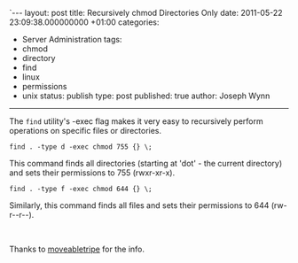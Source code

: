 `---
layout: post
title: Recursively chmod Directories Only
date: 2011-05-22 23:09:38.000000000 +01:00
categories:
- Server Administration
tags:
- chmod
- directory
- find
- linux
- permissions
- unix
status: publish
type: post
published: true
author: Joseph Wynn
---

The `find` utility's -exec flag makes it very easy to recursively perform operations on specific files or directories.

```
find . -type d -exec chmod 755 {} \;
```

This command finds all directories (starting at 'dot' - the current directory) and sets their permissions to 755 (rwxr-xr-x).

```
find . -type f -exec chmod 644 {} \;
```

Similarly, this command finds all files and sets their permissions to 644 (rw-r--r--).

&nbsp;

Thanks to [moveabletripe](http://movabletripe.com/archive/recursively-chmod-directories-only/) for the info.
